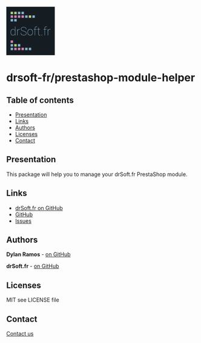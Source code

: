 ![drsoft.fr](logo.png)

# drsoft-fr/prestashop-module-helper

## Table of contents

- [Presentation](#Presentation)
- [Links](#Links)
- [Authors](#Authors)
- [Licenses](#Licenses)
- [Contact](#Contact)

## Presentation

This package will help you to manage your drSoft.fr PrestaShop module.

## Links

- [drSoft.fr on GitHub](https://github.com/drsoft-fr)
- [GitHub](https://github.com/drsoft-fr/prestashop-module-helper)
- [Issues](https://github.com/drsoft-fr/prestashop-module-helper/issues)

## Authors

**Dylan Ramos** - [on GitHub](https://github.com/dylan-ramos)

**drSoft.fr** - [on GitHub](https://github.com/drsoft-fr)

## Licenses

MIT see LICENSE file

## Contact

[Contact us](contact@drsoft.fr)
